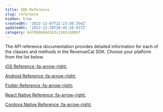 ```yaml
---
title: SDK Reference
slug: reference
hidden: true
createdAt: '2022-12-07T22:23:50.354Z'
updatedAt: '2022-12-29T20:45:10.937Z'
category: 6478b866bd163c1503cb8bbf
---
```

The API reference documentation provides detailed information for each of the classes and methods in the RevenueCat SDK. Choose your platform from the list below.


<a href="https://revenuecat.github.io/purchases-ios-docs/" target="_blank">iOS Reference :fa-arrow-right:</a>

<a href="https://sdk.revenuecat.com/android/index.html" target="_blank">Android Reference :fa-arrow-right:</a>

<a href="https://pub.dev/documentation/purchases_flutter/latest/" target="_blank">Flutter Reference :fa-arrow-right:</a>

<a href="https://revenuecat.github.io/react-native-purchases-docs" target="_blank">React Native Reference :fa-arrow-right:</a>

<a href="https://revenuecat.github.io/cordova-plugin-purchases-docs/" target="_blank">Cordova Native Reference :fa-arrow-right:</a>
